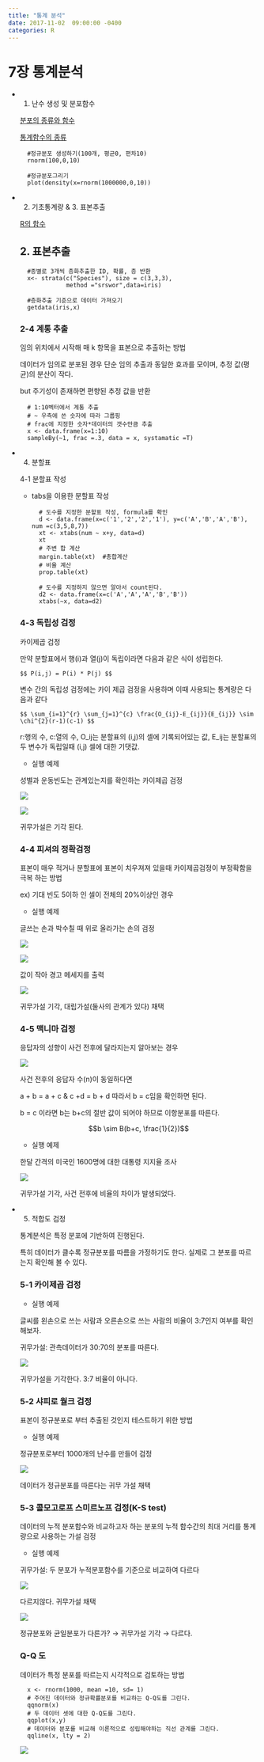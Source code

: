 ```yaml
---
title: "통계 분석"
date: 2017-11-02  09:00:00 -0400
categories: R
---
```


# 7장 통계분석

- 1. 난수 생성 및 분포함수

    [분포의 종류와 함수](https://www.notion.so/a411536e3a7d4bb9aee18303b46c7a2c)

    [통계함수의 종류](https://www.notion.so/d57bb0357e3442999e3c0c097aeabddf)

        #정규분포 생성하기(100개, 평균0, 편차10)
        rnorm(100,0,10)
        
        #정규분포그리기
        plot(density(x=rnorm(1000000,0,10))

- 2. 기초통계량 & 3. 표본추출

    [R의 함수](https://www.notion.so/040f96e8336a404f8850d6ef1c1582a3)

    ## 2. 표본추출

        #종별로 3개씩 층화추출한 ID, 확률, 층 반환
        x<- strata(c("Species"), size = c(3,3,3), 
                   method ="srswor",data=iris)
        
        #층화추출 기준으로 데이터 가져오기
        getdata(iris,x)

    ### 2-4 계통 추출

    임의 위치에서 시작해 매 k 항목을 표본으로 추출하는 방법

    데이터가 임의로 분포된 경우 단순 임의 추출과 동일한 효과를 모이며, 추정 값(평균)의 분산이 작다.

    but  주기성이 존재하면 편향된 추정 값을 반환

        # 1:10벡터에서 계통 추출
        # ~ 우측에 쓴 숫자에 따라 그룹핑
        # frac에 지정한 숫자*데이터의 갯수만큼 추출
        x <- data.frame(x=1:10)
        sampleBy(~1, frac =.3, data = x, systamatic =T)

- 4. 분할표

    4-1 분할표 작성

    - tabs을 이용한 분할표 작성

            # 도수를 지정한 분할표 작성, formula를 확인
            d <- data.frame(x=c('1','2','2','1'), y=c('A','B','A','B'), num =c(3,5,8,7))
            xt <- xtabs(num ~ x+y, data=d)
            xt
            # 주변 합 계산
            margin.table(xt)  #총합계산
            # 비율 계산
            prop.table(xt)
            
            # 도수를 지정하지 않으면 알아서 count된다.
            d2 <- data.frame(x=c('A','A','A','B','B'))
            xtabs(~x, data=d2)

    ### 4-3 독립성 검정

    카이제곱 검정

    만약 분할표에서 행(i)과 열(j)이 독립이라면 다음과 같은 식이 성립한다.

    `$$
    P(i,j) = P(i) * P(j)
    $$`

    변수 간의 독립성 검정에는 카이 제곱 검정을 사용하며 이때 사용되는 통계량은 다음과 같다

    `$$
    \sum_{i=1}^{r} \sum_{j=1}^{c} \frac{O_{ij}-E_{ij}}{E_{ij}} \sim \chi^{2}(r-1)(c-1)
    $$`

    r:행의 수, c:열의 수, O_ij는 분할표의 (i,j)의 셀에 기록되어있는 값, E_ij는 분할표의 두 변수가 독립일때 (i,j) 셀에 대한 기댓값.

    - 실행 예제

    성별과 운동빈도는 관계있는지를 확인하는 카이제곱 검정

    ![](Untitled-61f79d97-69d5-477e-a3bd-20ffd1324ed2.png)

    ![](Untitled-a5f576df-f5a9-4585-81aa-04454700d767.png)

    귀무가설은 기각 된다.

    ### 4-4 피셔의 정확검정

    표본이 매우 적거나 분할표에 표본이 치우져져 있을때 카이제곱검정이 부정확함을 극복 하는 방법

    ex) 기대 빈도 5이하 인 셀이 전체의 20%이상인 경우

    - 실행 예제

    글쓰는 손과 박수칠 때 위로 올라가는 손의 검정 

    ![](Untitled-5ce34809-501e-4d93-9d13-fa38e3f24998.png)

    ![](Untitled-561c477d-4d17-4776-90c4-78a4f7359828.png)

    값이 작아 경고 메세지를 출력

    ![](Untitled-89e9752b-6bd3-46b6-ac81-ac31dd3a7ed9.png)

    귀무가설 기각, 대립가설(둘사의 관계가 있다) 채택

    ### 4-5 맥니마 검정

    응답자의 성향이 사건 전후에 달라지는지 알아보는 경우

    ![](Untitled-f13280cd-3bfa-4aa4-8067-f7f3578ae9dd.png)

    사건 전후의 응답자 수(n)이 동일하다면

    a + b = a + c  & c +d = b + d  따라서 b = c임을 확인하면 된다.

    b = c 이라면 b는 b+c의 절반 값이 되어야 하므로 이항분포를 따른다.

    $$b \sim B(b+c, \frac{1}{2})$$

    - 실행 예제

    한달 간격의 미국인 1600명에 대한 대통령 지지율 조사

    ![](Untitled-bebc65df-5963-4614-b972-4668cf35d804.png)

    귀무가설 기각, 사건 전후에 비율의 차이가 발생되었다.

- 5. 적합도 검정

    통계분석은 특정 분포에 기반하여 진행된다.

    특히 데이터가 클수록 정규분포를 따름을 가정하기도 한다. 실제로 그 분포를 따르는지 확인해 볼 수 있다.

    ### 5-1 카이제곱 검정

    - 실행 예제

    글씨를 왼손으로 쓰는 사람과 오른손으로 쓰는 사람의 비율이 3:7인지 여부를 확인해보자.

    귀무가설: 관측데이터가 30:70의 분포를 따른다.

    ![](Untitled-7fd32560-e5aa-4285-825b-500ae5cc7b8d.png)

    귀무가설을 기각한다. 3:7 비율이 아니다.

    ### 5-2 샤피로 월크 검정

    표본이 정규분포로 부터 추출된 것인지 테스트하기 위한 방법

    - 실행 예제

    정규분포로부터 1000개의 난수를 만들어 검정

    ![](Untitled-d027b8dc-3150-439e-93c2-e814388e84bb.png)

    데이터가 정규분포를 따른다는 귀무 가설 채택

    ### 5-3 콜모고로프 스미르노프 검정(K-S test)

    데이터의 누적 분포함수와 비교하고자 하는 분포의 누적 함수간의 최대 거리를 통계량으로 사용하는 가설 검정

    - 실행 예제

    귀무가설: 두 분포가 누적분포함수를 기준으로 비교하여 다르다

    ![](Untitled-0d5d89d3-2c21-489d-ac5c-3cb15fbf0474.png)

    다르지않다. 귀무가설 채택

    ![](Untitled-e8458e22-5d8b-4d70-af2f-ce6d2df4162a.png)

    정규분포와 균일분포가 다른가? → 귀무가설 기각 → 다르다.

    ### Q-Q 도

    데이터가 특정 분포를 따르는지 시각적으로 검토하는 방법

        x <- rnorm(1000, mean =10, sd= 1)
        # 주어진 데이터와 정규확률분포를 비교하는 Q-Q도를 그린다.
        qqnorm(x)
        # 두 데이터 셋에 대한 Q-Q도를 그린다.
        qqplot(x,y)
        # 데이터와 분포를 비교해 이론적으로 성립해야하는 직선 관계를 그린다.
        qqline(x, lty = 2)

    ![](Untitled-0ac4b6ed-f6d3-4040-8e60-377eadecf869.png)

##